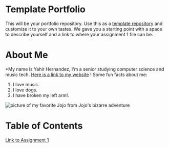 # Template Portfolio
This will be your portfolio repository. Use this as a [template repository](https://docs.github.com/en/repositories/creating-and-managing-repositories/creating-a-template-repository) and customize it to your own tastes. We gave you a starting point with a space to describe yourself and a link to where your assignment 1 file can be.

# About Me
*My name is Yahir Hernandez, I'm a senior studying computer science and music tech. [Here is a link to my website](https://yahirhernandez.com) !
Some fun facts about me:
1. I love music.
2. I love dogs.
3. I have broken my left arm!.

![picture of my favorite Jojo from Jojo's bizarre adventure](https://jojo.fandom.com/f/p/4400000000000091571/r/4400000000000689095)


# Table of Contents
[Link to Assignment 1](assignments/assignment1.md)
